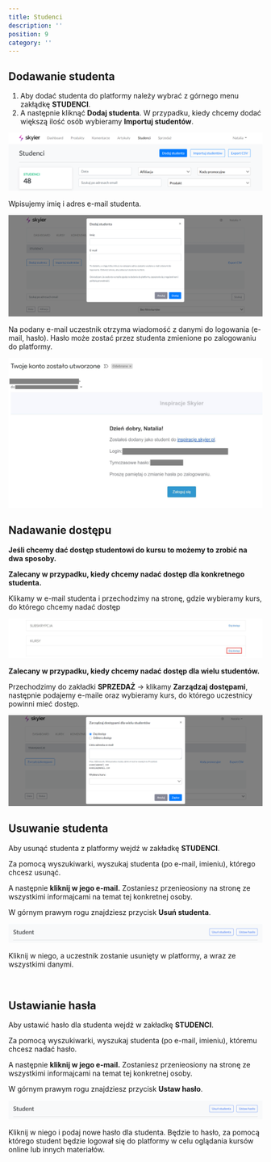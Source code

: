 ```yaml
---
title: Studenci
description: ''
position: 9
category: ''
---
```


## Dodawanie studenta

1. Aby dodać studenta do platformy należy wybrać z górnego menu zakłądkę **STUDENCI**.
2. A następnie kliknąć **Dodaj studenta**. W przypadku, kiedy chcemy dodać większą ilość osób wybieramy **Importuj studentów**. 

<img src="/img/screen-dodawanie-studentow.png" alt=""/>

Wpisujemy imię i adres e-mail studenta.

<img src="/img/screen-formularz-dodania.png" alt=""/>

Na podany e-mail uczestnik otrzyma wiadomość z danymi do logowania (e-mail, hasło). Hasło może zostać przez studenta zmienione po zalogowaniu do platformy. 

<img src="/img/screen-mail.jpg" alt=""/>

<br>

## Nadawanie dostępu

**Jeśli chcemy dać dostęp studentowi do kursu to możemy to zrobić na dwa sposoby.**

**Zalecany w przypadku, kiedy chcemy nadać dostęp dla konkretnego studenta.** 

Klikamy w e-mail studenta i przechodzimy na stronę, gdzie wybieramy kurs, do którego chcemy nadać dostęp

<img src="/img/screen-dostep-kurs.jpg" alt=""/>

**Zalecany w przypadku, kiedy chcemy nadać dostęp dla wielu studentów.**

Przechodzimy do zakładki **SPRZEDAŻ** -> klikamy **Zarządzaj dostępami**, następnie podajemy e-maile oraz wybieramy kurs, do którego uczestnicy powinni mieć dostęp. 

<img src="/img/screen-dostep-kurs-wiele.png" alt=""/>

<br>

## Usuwanie studenta

Aby usunąć studenta z platformy wejdź w zakładkę **STUDENCI**.

Za pomocą wyszukiwarki, wyszukaj studenta (po e-mail, imieniu), którego chcesz usunąć.

A następnie **kliknij w jego e-mail.** Zostaniesz przenieosiony na stronę ze wszystkimi informajcami na temat tej konkretnej osoby.

W górnym prawym rogu znajdziesz przycisk **Usuń studenta**. 

<img src="/img/screen-usuwanie.png" alt=""/>

Kliknij w niego, a uczestnik zostanie usunięty w platformy, a wraz ze wszystkimi danymi.

<br>

## Ustawianie hasła

Aby ustawić hasło dla studenta wejdź w zakładkę **STUDENCI**.

Za pomocą wyszukiwarki, wyszukaj studenta (po e-mail, imieniu), któremu chcesz nadać hasło.

A następnie **kliknij w jego e-mail.** Zostaniesz przenieosiony na stronę ze wszystkimi informajcami na temat tej konkretnej osoby.

W górnym prawym rogu znajdziesz przycisk **Ustaw hasło**. 

<img src="/img/screen-usuwanie.png" alt=""/>

Kliknij w niego i podaj nowe hasło dla studenta. Będzie to hasło, za pomocą którego student będzie logował się do platformy w celu oglądania kursów online lub innych materiałów.

